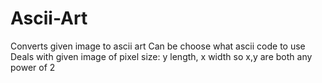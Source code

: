 # Ascii-Art
Converts given image to ascii art
Can be choose what ascii code to use
Deals with given image of pixel size: y length, x width so x,y are both any power of 2
